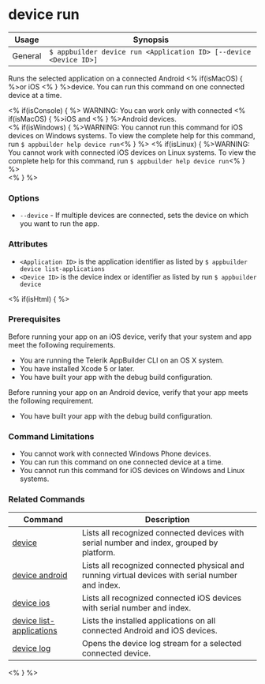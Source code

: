 device run
==========

Usage | Synopsis
------|-------
General | `$ appbuilder device run <Application ID> [--device <Device ID>]`

Runs the selected application on a connected Android <% if(isMacOS) { %>or iOS <% } %>device. You can run this command on one connected device at a time.

<% if(isConsole) { %>
WARNING: You can work only with connected <% if(isMacOS) { %>iOS and <% } %>Android devices.  
<% if(isWindows) { %>WARNING: You cannot run this command for iOS devices on Windows systems. To view the complete help for this command, run `$ appbuilder help device run`<% } %>
<% if(isLinux) { %>WARNING: You cannot work with connected iOS devices on Linux systems. To view the complete help for this command, run `$ appbuilder help device run`<% } %>  
<% } %>

### Options
* `--device` - If multiple devices are connected, sets the device on which you want to run the app.

### Attributes
* `<Application ID>` is the application identifier as listed by `$ appbuilder device list-applications` 
* `<Device ID>` is the device index or identifier as listed by run `$ appbuilder device`

<% if(isHtml) { %>
### Prerequisites
Before running your app on an iOS device, verify that your system and app meet the following requirements.

* You are running the Telerik AppBuilder CLI on an OS X system.
* You have installed Xcode 5 or later.
* You have built your app with the debug build configuration.

Before running your app on an Android device, verify that your app meets the following requirement.

* You have built your app with the debug build configuration.

### Command Limitations

* You cannot work with connected Windows Phone devices.
* You can run this command on one connected device at a time.
* You cannot run this command for iOS devices on Windows and Linux systems.

### Related Commands

Command | Description
----------|----------
[device](device.html) | Lists all recognized connected devices with serial number and index, grouped by platform.
[device android](device-android.html) | Lists all recognized connected physical and running virtual devices with serial number and index.
[device ios](device-ios.html) | Lists all recognized connected iOS devices with serial number and index.
[device list-applications](device-list-applications.html) | Lists the installed applications on all connected Android and iOS devices.
[device log](device-log.html) | Opens the device log stream for a selected connected device.
<% } %>